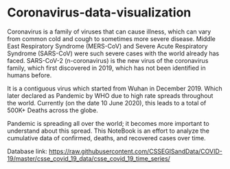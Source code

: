 # Coronavirus-data-visualization
Coronavirus is a family of viruses that can cause illness, which can vary from common cold and cough to sometimes more severe disease. Middle East Respiratory Syndrome (MERS-CoV) and Severe Acute Respiratory Syndrome (SARS-CoV) were such severe cases with the world already has faced.
SARS-CoV-2 (n-coronavirus) is the new virus of the coronavirus family, which first discovered in 2019, which has not been identified in humans before.

It is a contiguous virus which started from Wuhan in December 2019. Which later declared as Pandemic by WHO due to high rate spreads throughout the world. Currently (on the date 10 June 2020), this leads to a total of 500K+ Deaths across the globe.

Pandemic is spreading all over the world; it becomes more important to understand about this spread. This NoteBook is an effort to analyze the cumulative data of confirmed, deaths, and recovered cases over time.

Database link: https://raw.githubusercontent.com/CSSEGISandData/COVID-19/master/csse_covid_19_data/csse_covid_19_time_series/

